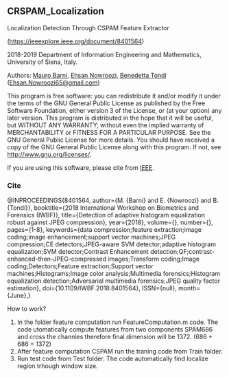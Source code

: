## CRSPAM_Localization
Localization Detection Through CSPAM Feature Extractor

(https://ieeexplore.ieee.org/document/8401564)

2018-2019 Department of Information Engineering and Mathematics, University of Siena, Italy.

Authors:  [Mauro Barni](https://scholar.google.it/citations?hl=en&user=ntRScY8AAAAJ), [Ehsan Nowroozi](https://scholar.google.com/citations?user=C0bNkP8AAAAJ&hl=en), [Benedetta Tondi](https://scholar.google.it/citations?hl=en&user=xpNEfq4AAAAJ)
(Ehsan.Nowroozi65@gmail.com)

This program is free software: you can redistribute it and/or modify it under the terms of the GNU General Public License as published by the Free Software Foundation, either version 3 of the License, or (at your option) any later version. This program is distributed in the hope that it will be useful, but WITHOUT ANY WARRANTY; without even the implied warranty of MERCHANTABILITY or FITNESS FOR A PARTICULAR PURPOSE.  See the GNU General Public License for more details. You should have received a copy of the GNU General Public License along with this program. If not, see <http://www.gnu.org/licenses/>.

If you are using this software, please cite from [IEEE](https://ieeexplore.ieee.org/document/8401564).

### Cite
@INPROCEEDINGS{8401564,
author={M. {Barni} and E. {Nowroozi} and B. {Tondi}},
booktitle={2018 International Workshop on Biometrics and Forensics (IWBF)},
title={Detection of adaptive histogram equalization robust against JPEG compression},
year={2018},
volume={},
number={},
pages={1-8},
keywords={data compression;feature extraction;image coding;image enhancement;support vector machines;JPEG compression;CE detectors;JPEG-aware SVM detector;adaptive histogram equalization;SVM detector;Contrast Enhancement detection;QF;contrast-enhanced-then-JPEG-compressed images;Transform coding;Image coding;Detectors;Feature extraction;Support vector machines;Histograms;Image color analysis;Multimedia forensics;Histogram equalization detection;Adversarial multimedia forensics;JPEG quality factor estimation},
doi={10.1109/IWBF.2018.8401564},
ISSN={null},
month={June},}

How to work?

1) In the folder feature computation run FeatureComputation.m code.
   The code utomatically compute features from two components SPAM686 and cross the channles therefore final dimension will be 1372. (686 + 686 = 1372)
2) After feature computation CSPAM run the traning code from Train folder. 
3) Run test code from Test folder. The code automatically find localize region trhough window size.
